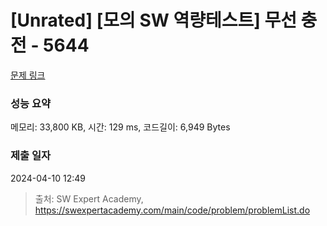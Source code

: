 # [Unrated] [모의 SW 역량테스트] 무선 충전 - 5644 

[문제 링크](https://swexpertacademy.com/main/code/problem/problemDetail.do?contestProbId=AWXRDL1aeugDFAUo) 

### 성능 요약

메모리: 33,800 KB, 시간: 129 ms, 코드길이: 6,949 Bytes

### 제출 일자

2024-04-10 12:49



> 출처: SW Expert Academy, https://swexpertacademy.com/main/code/problem/problemList.do
